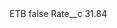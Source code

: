 <?xml version="1.0" encoding="UTF-8"?>
<CustomMetadata xmlns="http://soap.sforce.com/2006/04/metadata" xmlns:xsi="http://www.w3.org/2001/XMLSchema-instance" xmlns:xsd="http://www.w3.org/2001/XMLSchema">
    <label>ETB</label>
    <protected>false</protected>
    <values>
        <field>Rate__c</field>
        <value xsi:type="xsd:double">31.84</value>
    </values>
</CustomMetadata>
